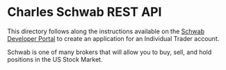 # Charles Schwab REST API

This directory follows along the instructions available on the [Schwab Developer Portal](https://developer.schwab.com/user-guides/apis-and-apps/create-an-app) to create an application for an Individual Trader account. 

Schwab is one of many brokers that will allow you to buy, sell, and hold positions in the US Stock Market.
